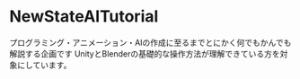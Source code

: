 # NewStateAITutorial
プログラミング・アニメーション・AIの作成に至るまでとにかく何でもかんでも解説する企画です
UnityとBlenderの基礎的な操作方法が理解できている方を対象にしています。
